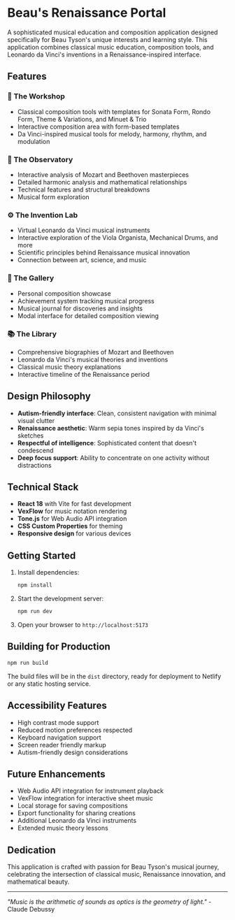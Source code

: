 # Beau's Renaissance Portal

A sophisticated musical education and composition application designed specifically for Beau Tyson's unique interests and learning style. This application combines classical music education, composition tools, and Leonardo da Vinci's inventions in a Renaissance-inspired interface.

## Features

### 🎼 The Workshop
- Classical composition tools with templates for Sonata Form, Rondo Form, Theme & Variations, and Minuet & Trio
- Interactive composition area with form-based templates
- Da Vinci-inspired musical tools for melody, harmony, rhythm, and modulation

### 🔭 The Observatory
- Interactive analysis of Mozart and Beethoven masterpieces
- Detailed harmonic analysis and mathematical relationships
- Technical features and structural breakdowns
- Musical form exploration

### ⚙️ The Invention Lab
- Virtual Leonardo da Vinci musical instruments
- Interactive exploration of the Viola Organista, Mechanical Drums, and more
- Scientific principles behind Renaissance musical innovation
- Connection between art, science, and music

### 🎨 The Gallery
- Personal composition showcase
- Achievement system tracking musical progress
- Musical journal for discoveries and insights
- Modal interface for detailed composition viewing

### 📚 The Library
- Comprehensive biographies of Mozart and Beethoven
- Leonardo da Vinci's musical theories and inventions
- Classical music theory explanations
- Interactive timeline of the Renaissance period

## Design Philosophy

- **Autism-friendly interface**: Clean, consistent navigation with minimal visual clutter
- **Renaissance aesthetic**: Warm sepia tones inspired by da Vinci's sketches
- **Respectful of intelligence**: Sophisticated content that doesn't condescend
- **Deep focus support**: Ability to concentrate on one activity without distractions

## Technical Stack

- **React 18** with Vite for fast development
- **VexFlow** for music notation rendering
- **Tone.js** for Web Audio API integration
- **CSS Custom Properties** for theming
- **Responsive design** for various devices

## Getting Started

1. Install dependencies:
   ```bash
   npm install
   ```

2. Start the development server:
   ```bash
   npm run dev
   ```

3. Open your browser to `http://localhost:5173`

## Building for Production

```bash
npm run build
```

The build files will be in the `dist` directory, ready for deployment to Netlify or any static hosting service.

## Accessibility Features

- High contrast mode support
- Reduced motion preferences respected
- Keyboard navigation support
- Screen reader friendly markup
- Autism-friendly design considerations

## Future Enhancements

- Web Audio API integration for instrument playback
- VexFlow integration for interactive sheet music
- Local storage for saving compositions
- Export functionality for sharing creations
- Additional Leonardo da Vinci instruments
- Extended music theory lessons

## Dedication

This application is crafted with passion for Beau Tyson's musical journey, celebrating the intersection of classical music, Renaissance innovation, and mathematical beauty.

---

*"Music is the arithmetic of sounds as optics is the geometry of light."* - Claude Debussy
